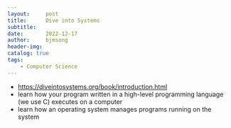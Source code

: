 ```yaml
---
layout:     post
title:      Dive into Systems
subtitle:   
date:       2022-12-17
author:     bjmsong
header-img: 
catalog: true
tags:
    - Computer Science
---
```

- https://diveintosystems.org/book/introduction.html
- learn how your program written in a high-level programming language (we use C) executes on a computer
- learn how an operating system manages programs running on the system